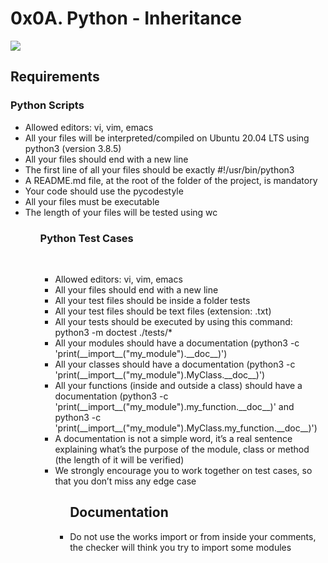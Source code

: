 <h1>0x0A. Python - Inheritance</h1>
<img src="https://miro.medium.com/max/1024/1*xDlvgqeFbq_OHmR0WQH9bw.jpeg">
<h2>Requirements</h2>

<h3>Python Scripts</h3>
<ul>
   <li>Allowed editors: vi, vim, emacs
   <li>All your files will be interpreted/compiled on Ubuntu 20.04 LTS using python3 (version 3.8.5)
   <li>All your files should end with a new line
   <li>The first line of all your files should be exactly #!/usr/bin/python3
   <li>A README.md file, at the root of the folder of the project, is mandatory
   <li>Your code should use the pycodestyle
   <li>All your files must be executable
   <li>The length of your files will be tested using wc
<ul>
<h3>Python Test Cases</h3><br>
<ul>
  <li>Allowed editors: vi, vim, emacs
  <li>All your files should end with a new line
  <li>All your test files should be inside a folder tests
  <li>All your test files should be text files (extension: .txt)
  <li>All your tests should be executed by using this command: python3 -m doctest ./tests/*
  <li>All your modules should have a documentation (python3 -c 'print(__import__("my_module").__doc__)')
  <li>All your classes should have a documentation (python3 -c 'print(__import__("my_module").MyClass.__doc__)')
  <li>All your functions (inside and outside a class) should have a documentation (python3 -c 'print(__import__("my_module").my_function.__doc__)' and python3 -c 'print(__import__("my_module").MyClass.my_function.__doc__)')
  <li>A documentation is not a simple word, it’s a real sentence explaining what’s the purpose of the module, class or method (the length of it will be verified)
  <li>We strongly encourage you to work together on test cases, so that you don’t miss any edge case
<ul>
<h2>Documentation</h2>
<li>Do not use the works import or from inside your comments, the checker will think you try to import some modules
